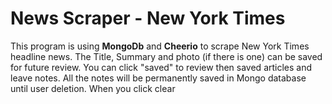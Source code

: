 # News Scraper  - New York Times

This program is using **MongoDb** and **Cheerio** to scrape New York Times headline news. The Title, Summary and photo (if there is one) can be saved for future review. You can click "saved" to review then saved articles and leave notes. All the notes will be permanently saved in Mongo database until user deletion. When you click clear   